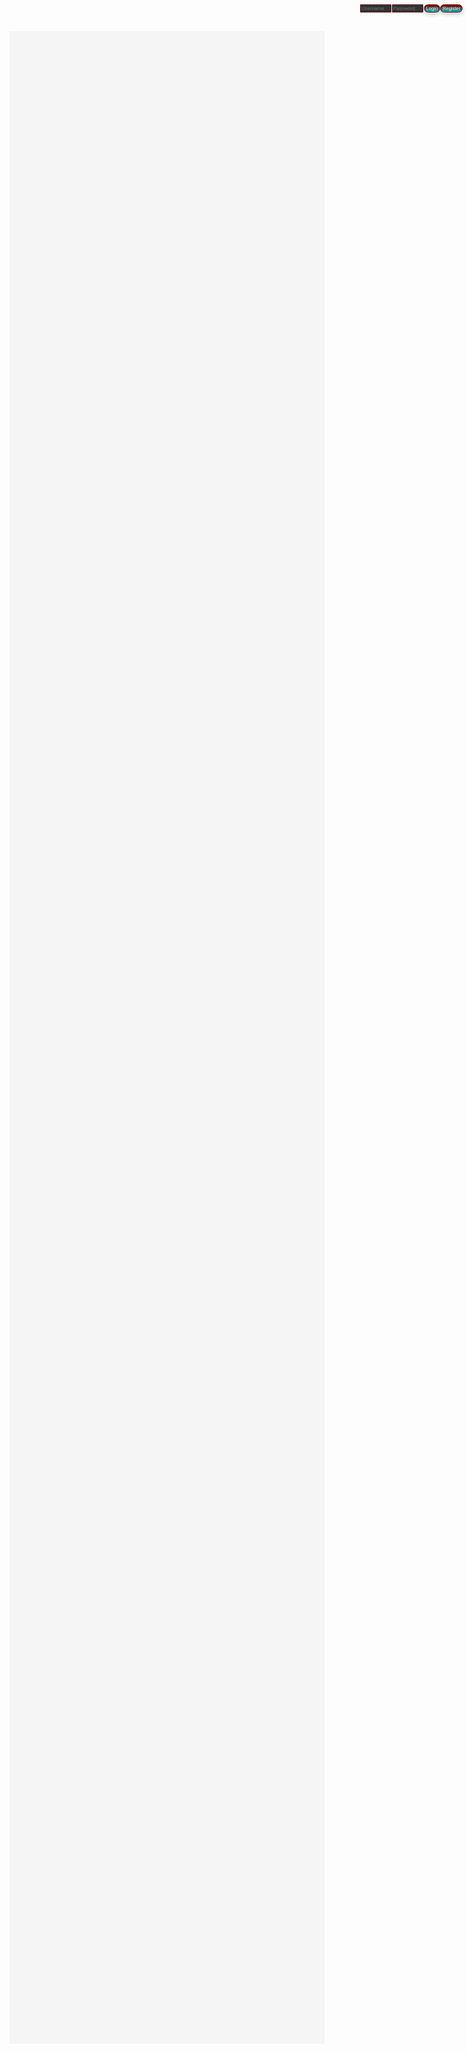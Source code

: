 <!DOCTYPE html>
<html>
<head>
  <title>User Login/Registration</title>
  <style>
    .leah {
      display: flex;
      flex-direction: column;
      align-items: flex-end;
      justify-content: flex-start;
      height: 80vh;
      background-color: #f5f5f5;
      padding: 10px;
    }
    .header-form {
      display: flex;
      align-items: flex-start;
      justify-content: flex-end;
      height: 60px;
      position: absolute;
      top: 5;
      right: 5;
      padding: 2px;
      box-sizing: border-box;
    }
    input[type="text"],
    input[type="password"] {
      width: 50px;
      padding: 1px;
      margin-right: 1px;
      border-radius: 1px;
      background-color: #333;
      color: #fff;
      font-family: Arial, sans-serif;
      border: 1px dashed #800000;
      font-size: 8px;
    }
    input[type="text"]:focus,
    input[type="password"]:focus {
      box-shadow: 0 0 3px #00b3b3;
      border: 1px dashed #800000;
    }
    .button {
      padding: 1px 3px;
      color: #fff;
      border: 1px double #800000;
      border-radius: 8px;
      cursor: pointer;
      font-family: Arial, sans-serif;
      background: linear-gradient(to bottom, #800000, #00b3b3);
      box-shadow: 0 3px 6px rgba(0, 0, 0, 0.2);
      position: relative;
      font-size: 7.5px;
    }
    .button:hover {
      transform: scale(1.05);
    }
    .button::before {
      content: "Scrub away your worries and find the perfect squeegee for a crystal-clear view!";
      position: absolute;
      top: 18px;
      left: 50%;
      transform: translateX(-95%);
      background-color: #333;
      color: #fff;
      padding: 0px;
      border-radius: 4px;
      visibility: hidden;
      opacity: 0;
      transition: visibility 0s, opacity 0.5s linear;
      font-size: 10px;
      line-height: 1.2;
      white-space: nowrap;
      border: 1px dashed #800000;
    }
    .button:hover::before {
      visibility: visible;
      opacity: 1;
    }
  </style>
</head>
<body>
  <div class="leah">
    <div class="header-form">
      <input type="text" id="username" placeholder="Username" required>
      <input type="password" id="password" placeholder="Password" required>
      <button type="submit" id="login-button" class="button">Login</button>
      <button id="register-button" class="button">Register</button>
    </div>
  </div>
<script>
    // Simulating user login functionality
    document.getElementById("login-button").addEventListener("click", function() {
      var username = document.getElementById("username").value;
      var password = document.getElementById("password").value;
      // Perform login authentication logic here
      if (username === "admin" && password === "password") {
        alert("Login successful!");
        // Redirect to user dashboard or personalized page
      } else {
        alert("Invalid username or password. Please try again.");
      }
    });
// Redirect to sign up page
    document.getElementById("register-button").addEventListener("click", function() {
      window.location.href = "signup.html"; // Replace with your sign up page URL
    });
  </script>
</body>
</html>